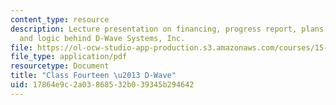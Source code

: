 ```yaml
---
content_type: resource
description: Lecture presentation on financing, progress report, plans, team-building,
  and logic behind D-Wave Systems, Inc.
file: https://ol-ocw-studio-app-production.s3.amazonaws.com/courses/15-351-managing-innovation-and-entrepreneurship-spring-2008/17864e9c2a03868532b039345b294642_14_lec.pdf
file_type: application/pdf
resourcetype: Document
title: "Class Fourteen \u2013 D-Wave"
uid: 17864e9c-2a03-8685-32b0-39345b294642
---
```

